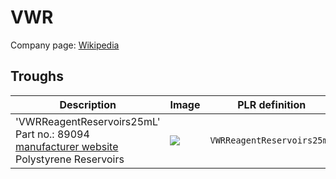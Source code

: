 # VWR

Company page: [Wikipedia](https://en.wikipedia.org/wiki/VWR_International)

## Troughs

| Description               | Image              | PLR definition |
|--------------------|--------------------|--------------------|
| 'VWRReagentReservoirs25mL'<br>Part no.: 89094<br>[manufacturer website](https://us.vwr.com/store/product/4694822/vwr-disposable-pipetting-reservoirs)<br>Polystyrene Reservoirs | ![](img/vwr/VWRReagentReservoirs25mL.jpg.avif) | `VWRReagentReservoirs25mL` |
